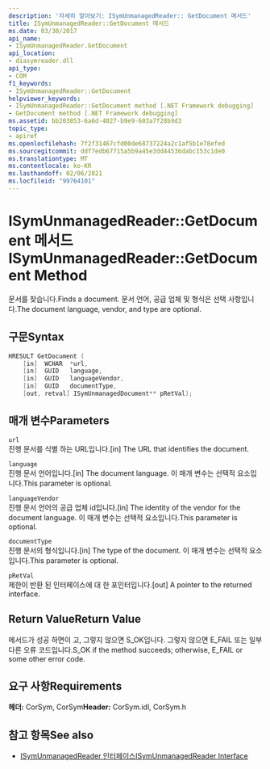```yaml
---
description: '자세히 알아보기: ISymUnmanagedReader:: GetDocument 메서드'
title: ISymUnmanagedReader::GetDocument 메서드
ms.date: 03/30/2017
api_name:
- ISymUnmanagedReader.GetDocument
api_location:
- diasymreader.dll
api_type:
- COM
f1_keywords:
- ISymUnmanagedReader::GetDocument
helpviewer_keywords:
- ISymUnmanagedReader::GetDocument method [.NET Framework debugging]
- GetDocument method [.NET Framework debugging]
ms.assetid: bb203853-6a6d-4027-b9e9-603a7f28b9d3
topic_type:
- apiref
ms.openlocfilehash: 7f2f31467cfd00de68737224a2c1af5b1e78efed
ms.sourcegitcommit: ddf7edb67715a5b9a45e3dd44536dabc153c1de0
ms.translationtype: MT
ms.contentlocale: ko-KR
ms.lasthandoff: 02/06/2021
ms.locfileid: "99764101"
---
```

# <a name="isymunmanagedreadergetdocument-method"></a><span data-ttu-id="43990-103">ISymUnmanagedReader::GetDocument 메서드</span><span class="sxs-lookup"><span data-stu-id="43990-103">ISymUnmanagedReader::GetDocument Method</span></span>

<span data-ttu-id="43990-104">문서를 찾습니다.</span><span class="sxs-lookup"><span data-stu-id="43990-104">Finds a document.</span></span> <span data-ttu-id="43990-105">문서 언어, 공급 업체 및 형식은 선택 사항입니다.</span><span class="sxs-lookup"><span data-stu-id="43990-105">The document language, vendor, and type are optional.</span></span>  
  
## <a name="syntax"></a><span data-ttu-id="43990-106">구문</span><span class="sxs-lookup"><span data-stu-id="43990-106">Syntax</span></span>  
  
```cpp  
HRESULT GetDocument (  
    [in]  WCHAR  *url,  
    [in]  GUID   language,  
    [in]  GUID   languageVendor,  
    [in]  GUID   documentType,  
    [out, retval] ISymUnmanagedDocument** pRetVal);  
```  
  
## <a name="parameters"></a><span data-ttu-id="43990-107">매개 변수</span><span class="sxs-lookup"><span data-stu-id="43990-107">Parameters</span></span>  

 `url`  
 <span data-ttu-id="43990-108">진행 문서를 식별 하는 URL입니다.</span><span class="sxs-lookup"><span data-stu-id="43990-108">[in] The URL that identifies the document.</span></span>  
  
 `language`  
 <span data-ttu-id="43990-109">진행 문서 언어입니다.</span><span class="sxs-lookup"><span data-stu-id="43990-109">[in] The document language.</span></span> <span data-ttu-id="43990-110">이 매개 변수는 선택적 요소입니다.</span><span class="sxs-lookup"><span data-stu-id="43990-110">This parameter is optional.</span></span>  
  
 `languageVendor`  
 <span data-ttu-id="43990-111">진행 문서 언어의 공급 업체 id입니다.</span><span class="sxs-lookup"><span data-stu-id="43990-111">[in] The identity of the vendor for the document language.</span></span> <span data-ttu-id="43990-112">이 매개 변수는 선택적 요소입니다.</span><span class="sxs-lookup"><span data-stu-id="43990-112">This parameter is optional.</span></span>  
  
 `documentType`  
 <span data-ttu-id="43990-113">진행 문서의 형식입니다.</span><span class="sxs-lookup"><span data-stu-id="43990-113">[in] The type of the document.</span></span> <span data-ttu-id="43990-114">이 매개 변수는 선택적 요소입니다.</span><span class="sxs-lookup"><span data-stu-id="43990-114">This parameter is optional.</span></span>  
  
 `pRetVal`  
 <span data-ttu-id="43990-115">제한이 반환 된 인터페이스에 대 한 포인터입니다.</span><span class="sxs-lookup"><span data-stu-id="43990-115">[out] A pointer to the returned interface.</span></span>  
  
## <a name="return-value"></a><span data-ttu-id="43990-116">Return Value</span><span class="sxs-lookup"><span data-stu-id="43990-116">Return Value</span></span>  

 <span data-ttu-id="43990-117">메서드가 성공 하면이 고, 그렇지 않으면 S_OK입니다. 그렇지 않으면 E_FAIL 또는 일부 다른 오류 코드입니다.</span><span class="sxs-lookup"><span data-stu-id="43990-117">S_OK if the method succeeds; otherwise, E_FAIL or some other error code.</span></span>  
  
## <a name="requirements"></a><span data-ttu-id="43990-118">요구 사항</span><span class="sxs-lookup"><span data-stu-id="43990-118">Requirements</span></span>  

 <span data-ttu-id="43990-119">**헤더:** CorSym, CorSym</span><span class="sxs-lookup"><span data-stu-id="43990-119">**Header:** CorSym.idl, CorSym.h</span></span>  
  
## <a name="see-also"></a><span data-ttu-id="43990-120">참고 항목</span><span class="sxs-lookup"><span data-stu-id="43990-120">See also</span></span>

- [<span data-ttu-id="43990-121">ISymUnmanagedReader 인터페이스</span><span class="sxs-lookup"><span data-stu-id="43990-121">ISymUnmanagedReader Interface</span></span>](isymunmanagedreader-interface.md)
